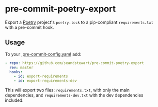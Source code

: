 # pre-commit-poetry-export
Export a [Poetry](https://python-poetry.org) project's `poetry.lock` to a pip-compliant `requirements.txt` with a pre-commit hook.


## Usage
To your [.pre-commit-config.yaml](https://pre-commit.com/#2-add-a-pre-commit-configuration) add:

```yaml
- repo: https://github.com/seandstewart/pre-commit-poetry-export
  rev: master
  hooks:
    - id: export-requirements
    - id: export-requirements-dev
```

This will export two files: `requirements.txt`, with only the main dependencies, and `requirements-dev.txt` with the dev dependencies included.
